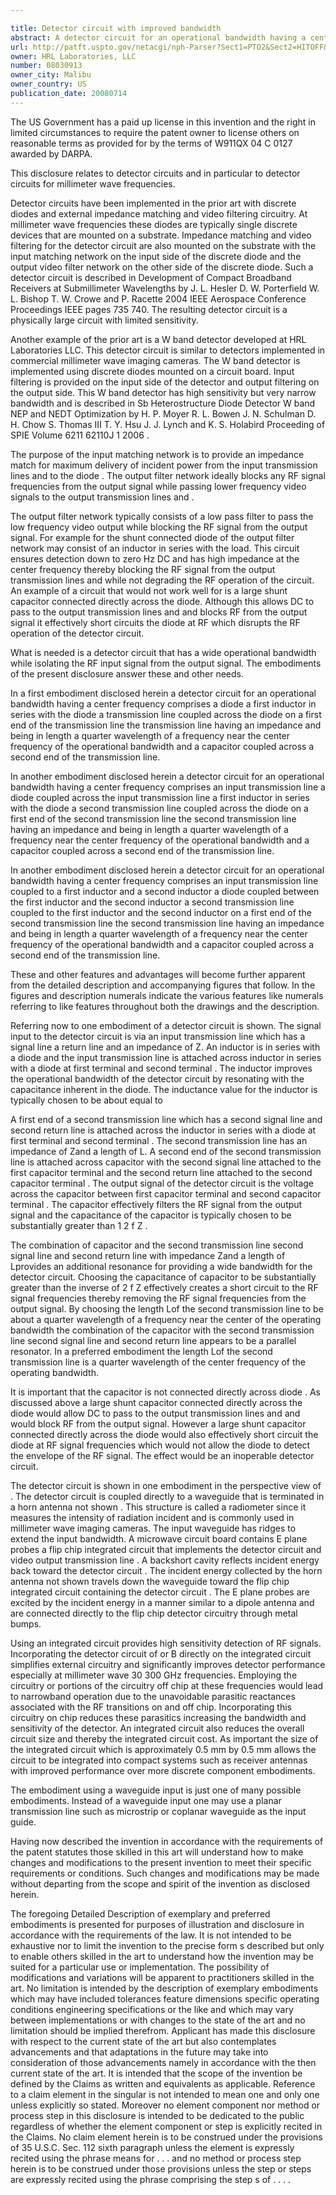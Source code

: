 ```yaml
---

title: Detector circuit with improved bandwidth
abstract: A detector circuit for an operational bandwidth having a center frequency including a diode, a first inductor in series with the diode, a transmission line coupled across the diode on a first end of the transmission line, the transmission line having an impedance and being in length a quarter wavelength of a frequency near the center frequency of the operational bandwidth, and a capacitor coupled across a second end of the transmission line.
url: http://patft.uspto.gov/netacgi/nph-Parser?Sect1=PTO2&Sect2=HITOFF&p=1&u=%2Fnetahtml%2FPTO%2Fsearch-adv.htm&r=1&f=G&l=50&d=PALL&S1=08030913&OS=08030913&RS=08030913
owner: HRL Laboratories, LLC
number: 08030913
owner_city: Malibu
owner_country: US
publication_date: 20080714
---
```

The US Government has a paid up license in this invention and the right in limited circumstances to require the patent owner to license others on reasonable terms as provided for by the terms of W911QX 04 C 0127 awarded by DARPA.

This disclosure relates to detector circuits and in particular to detector circuits for millimeter wave frequencies.

Detector circuits have been implemented in the prior art with discrete diodes and external impedance matching and video filtering circuitry. At millimeter wave frequencies these diodes are typically single discrete devices that are mounted on a substrate. Impedance matching and video filtering for the detector circuit are also mounted on the substrate with the input matching network on the input side of the discrete diode and the output video filter network on the other side of the discrete diode. Such a detector circuit is described in Development of Compact Broadband Receivers at Submillimeter Wavelengths by J. L. Hesler D. W. Porterfield W. L. Bishop T. W. Crowe and P. Racette 2004 IEEE Aerospace Conference Proceedings IEEE pages 735 740. The resulting detector circuit is a physically large circuit with limited sensitivity.

Another example of the prior art is a W band detector developed at HRL Laboratories LLC. This detector circuit is similar to detectors implemented in commercial millimeter wave imaging cameras. The W band detector is implemented using discrete diodes mounted on a circuit board. Input filtering is provided on the input side of the detector and output filtering on the output side. This W band detector has high sensitivity but very narrow bandwidth and is described in Sb Heterostructure Diode Detector W band NEP and NEDT Optimization by H. P. Moyer R. L. Bowen J. N. Schulman D. H. Chow S. Thomas III T. Y. Hsu J. J. Lynch and K. S. Holabird Proceeding of SPIE Volume 6211 62110J 1 2006 .

The purpose of the input matching network is to provide an impedance match for maximum delivery of incident power from the input transmission lines and to the diode . The output filter network ideally blocks any RF signal frequencies from the output signal while passing lower frequency video signals to the output transmission lines and .

The output filter network typically consists of a low pass filter to pass the low frequency video output while blocking the RF signal from the output signal. For example for the shunt connected diode of the output filter network may consist of an inductor in series with the load. This circuit ensures detection down to zero Hz DC and has high impedance at the center frequency thereby blocking the RF signal from the output transmission lines and while not degrading the RF operation of the circuit. An example of a circuit that would not work well for is a large shunt capacitor connected directly across the diode. Although this allows DC to pass to the output transmission lines and and blocks RF from the output signal it effectively short circuits the diode at RF which disrupts the RF operation of the detector circuit.

What is needed is a detector circuit that has a wide operational bandwidth while isolating the RF input signal from the output signal. The embodiments of the present disclosure answer these and other needs.

In a first embodiment disclosed herein a detector circuit for an operational bandwidth having a center frequency comprises a diode a first inductor in series with the diode a transmission line coupled across the diode on a first end of the transmission line the transmission line having an impedance and being in length a quarter wavelength of a frequency near the center frequency of the operational bandwidth and a capacitor coupled across a second end of the transmission line.

In another embodiment disclosed herein a detector circuit for an operational bandwidth having a center frequency comprises an input transmission line a diode coupled across the input transmission line a first inductor in series with the diode a second transmission line coupled across the diode on a first end of the second transmission line the second transmission line having an impedance and being in length a quarter wavelength of a frequency near the center frequency of the operational bandwidth and a capacitor coupled across a second end of the transmission line.

In another embodiment disclosed herein a detector circuit for an operational bandwidth having a center frequency comprises an input transmission line coupled to a first inductor and a second inductor a diode coupled between the first inductor and the second inductor a second transmission line coupled to the first inductor and the second inductor on a first end of the second transmission line the second transmission line having an impedance and being in length a quarter wavelength of a frequency near the center frequency of the operational bandwidth and a capacitor coupled across a second end of the transmission line.

These and other features and advantages will become further apparent from the detailed description and accompanying figures that follow. In the figures and description numerals indicate the various features like numerals referring to like features throughout both the drawings and the description.

Referring now to one embodiment of a detector circuit is shown. The signal input to the detector circuit is via an input transmission line which has a signal line a return line and an impedance of Z. An inductor is in series with a diode and the input transmission line is attached across inductor in series with a diode at first terminal and second terminal . The inductor improves the operational bandwidth of the detector circuit by resonating with the capacitance inherent in the diode. The inductance value for the inductor is typically chosen to be about equal to

A first end of a second transmission line which has a second signal line and second return line is attached across the inductor in series with a diode at first terminal and second terminal . The second transmission line has an impedance of Zand a length of L. A second end of the second transmission line is attached across capacitor with the second signal line attached to the first capacitor terminal and the second return line attached to the second capacitor terminal . The output signal of the detector circuit is the voltage across the capacitor between first capacitor terminal and second capacitor terminal . The capacitor effectively filters the RF signal from the output signal and the capacitance of the capacitor is typically chosen to be substantially greater than 1 2 f Z .

The combination of capacitor and the second transmission line second signal line and second return line with impedance Zand a length of Lprovides an additional resonance for providing a wide bandwidth for the detector circuit. Choosing the capacitance of capacitor to be substantially greater than the inverse of 2 f Z effectively creates a short circuit to the RF signal frequencies thereby removing the RF signal frequencies from the output signal. By choosing the length Lof the second transmission line to be about a quarter wavelength of a frequency near the center of the operating bandwidth the combination of the capacitor with the second transmission line second signal line and second return line appears to be a parallel resonator. In a preferred embodiment the length Lof the second transmission line is a quarter wavelength of the center frequency of the operating bandwidth.

It is important that the capacitor is not connected directly across diode . As discussed above a large shunt capacitor connected directly across the diode would allow DC to pass to the output transmission lines and and would block RF from the output signal. However a large shunt capacitor connected directly across the diode would also effectively short circuit the diode at RF signal frequencies which would not allow the diode to detect the envelope of the RF signal. The effect would be an inoperable detector circuit.

The detector circuit is shown in one embodiment in the perspective view of . The detector circuit is coupled directly to a waveguide that is terminated in a horn antenna not shown . This structure is called a radiometer since it measures the intensity of radiation incident and is commonly used in millimeter wave imaging cameras. The input waveguide has ridges to extend the input bandwidth. A microwave circuit board contains E plane probes a flip chip integrated circuit that implements the detector circuit and video output transmission line . A backshort cavity reflects incident energy back toward the detector circuit . The incident energy collected by the horn antenna not shown travels down the waveguide toward the flip chip integrated circuit containing the detector circuit . The E plane probes are excited by the incident energy in a manner similar to a dipole antenna and are connected directly to the flip chip detector circuitry through metal bumps.

Using an integrated circuit provides high sensitivity detection of RF signals. Incorporating the detector circuit of or B directly on the integrated circuit simplifies external circuitry and significantly improves detector performance especially at millimeter wave 30 300 GHz frequencies. Employing the circuitry or portions of the circuitry off chip at these frequencies would lead to narrowband operation due to the unavoidable parasitic reactances associated with the RF transitions on and off chip. Incorporating this circuitry on chip reduces these parasitics increasing the bandwidth and sensitivity of the detector. An integrated circuit also reduces the overall circuit size and thereby the integrated circuit cost. As important the size of the integrated circuit which is approximately 0.5 mm by 0.5 mm allows the circuit to be integrated into compact systems such as receiver antennas with improved performance over more discrete component embodiments.

The embodiment using a waveguide input is just one of many possible embodiments. Instead of a waveguide input one may use a planar transmission line such as microstrip or coplanar waveguide as the input guide.

Having now described the invention in accordance with the requirements of the patent statutes those skilled in this art will understand how to make changes and modifications to the present invention to meet their specific requirements or conditions. Such changes and modifications may be made without departing from the scope and spirit of the invention as disclosed herein.

The foregoing Detailed Description of exemplary and preferred embodiments is presented for purposes of illustration and disclosure in accordance with the requirements of the law. It is not intended to be exhaustive nor to limit the invention to the precise form s described but only to enable others skilled in the art to understand how the invention may be suited for a particular use or implementation. The possibility of modifications and variations will be apparent to practitioners skilled in the art. No limitation is intended by the description of exemplary embodiments which may have included tolerances feature dimensions specific operating conditions engineering specifications or the like and which may vary between implementations or with changes to the state of the art and no limitation should be implied therefrom. Applicant has made this disclosure with respect to the current state of the art but also contemplates advancements and that adaptations in the future may take into consideration of those advancements namely in accordance with the then current state of the art. It is intended that the scope of the invention be defined by the Claims as written and equivalents as applicable. Reference to a claim element in the singular is not intended to mean one and only one unless explicitly so stated. Moreover no element component nor method or process step in this disclosure is intended to be dedicated to the public regardless of whether the element component or step is explicitly recited in the Claims. No claim element herein is to be construed under the provisions of 35 U.S.C. Sec. 112 sixth paragraph unless the element is expressly recited using the phrase means for . . . and no method or process step herein is to be construed under those provisions unless the step or steps are expressly recited using the phrase comprising the step s of . . . . 

